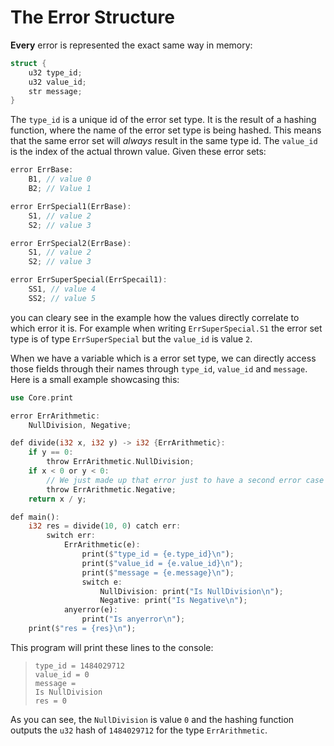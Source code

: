 # The Error Structure

 **Every** error is represented the exact same way in memory:

```c
struct {
	u32 type_id;
	u32 value_id;
	str message;
}
```

The `type_id` is a unique id of the error set type. It is the result of a hashing function, where the name of the error set type is being hashed. This means that the same error set will *always* result in the same type id. The `value_id` is the index of the actual thrown value. Given these error sets:

```rs
error ErrBase:
	B1, // value 0
	B2; // Value 1

error ErrSpecial1(ErrBase):
	S1, // value 2
	S2; // value 3

error ErrSpecial2(ErrBase):
	S1, // value 2
	S2; // value 3

error ErrSuperSpecial(ErrSpecail1):
	SS1, // value 4
	SS2; // value 5
```

you can cleary see in the example how the values directly correlate to which error it is. For example when writing `ErrSuperSpecial.S1` the error set type is of type `ErrSuperSpecial` but the `value_id` is value `2`.

When we have a variable which is a error set type, we can directly access those fields through their names through `type_id`, `value_id` and `message`. Here is a small example showcasing this:

```rs
use Core.print

error ErrArithmetic:
	NullDivision, Negative;

def divide(i32 x, i32 y) -> i32 {ErrArithmetic}:
	if y == 0:
		throw ErrArithmetic.NullDivision;
	if x < 0 or y < 0:
		// We just made up that error just to have a second error case
		throw ErrArithmetic.Negative;
	return x / y;

def main():
	i32 res = divide(10, 0) catch err:
		switch err:
			ErrArithmetic(e):
				print($"type_id = {e.type_id}\n");
				print($"value_id = {e.value_id}\n");
				print($"message = {e.message}\n");
				switch e:
					NullDivision: print("Is NullDivision\n");
					Negative: print("Is Negative\n");
			anyerror(e):
				print("Is anyerror\n");
	print($"res = {res}\n");
```

This program will print these lines to the console:

> ```
> type_id = 1484029712
> value_id = 0
> message = 
> Is NullDivision
> res = 0
> ```

As you can see, the `NullDivision` is value `0` and the hashing function outputs the `u32` hash of `1484029712` for the type `ErrArithmetic`.
